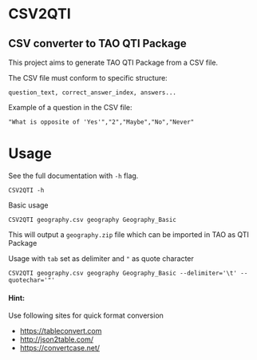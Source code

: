 # CSV2QTI
CSV converter to TAO QTI Package
--------------------------------

This project aims to generate TAO QTI Package from a CSV file.

The CSV file must conform to specific structure:

`question_text, correct_answer_index, answers...`

Example of a question in the CSV file:

`"What is opposite of 'Yes'","2","Maybe","No","Never"`

# Usage

See the full documentation with `-h` flag.

`CSV2QTI -h`

Basic usage

`CSV2QTI geography.csv geography Geography_Basic`

This will output a `geography.zip` file which can be imported in TAO as QTI Package

Usage with `tab` set as delimiter and `"` as quote character

`CSV2QTI geography.csv geography Geography_Basic --delimiter='\t' --quotechar='"'`

#### Hint:
Use following sites for quick format conversion
- https://tableconvert.com
- http://json2table.com/
- https://convertcase.net/


